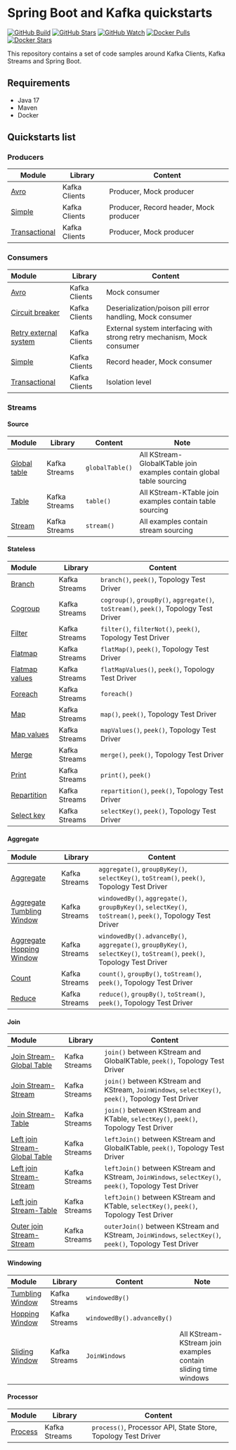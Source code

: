 # Spring Boot and Kafka quickstarts

[![GitHub Build](https://img.shields.io/github/actions/workflow/status/loicgreffier/spring-boot-kafka-quickstarts/continuous_integration.yml?branch=main&logo=github&style=for-the-badge)](https://github.com/loicgreffier/spring-boot-kafka-quickstarts/actions/workflows/continuous_integration.yml)
[![GitHub Stars](https://img.shields.io/github/stars/loicgreffier/spring-boot-kafka-quickstarts?logo=github&style=for-the-badge)](https://github.com/loicgreffier/spring-boot-kafka-quickstarts)
[![GitHub Watch](https://img.shields.io/github/watchers/loicgreffier/spring-boot-kafka-quickstarts?logo=github&style=for-the-badge)](https://github.com/loicgreffier/spring-boot-kafka-quickstarts)
[![Docker Pulls](https://img.shields.io/docker/pulls/loicgreffier/spring-boot-kafka-quickstarts?label=Pulls&logo=docker&style=for-the-badge)](https://hub.docker.com/r/loicgreffier/spring-boot-kafka-quickstarts/tags)
[![Docker Stars](https://img.shields.io/docker/stars/loicgreffier/spring-boot-kafka-quickstarts?label=Stars&logo=docker&style=for-the-badge)](https://hub.docker.com/r/loicgreffier/spring-boot-kafka-quickstarts)

This repository contains a set of code samples around Kafka Clients, Kafka Streams and Spring Boot. 

## Requirements

- Java 17
- Maven
- Docker 

## Quickstarts list

### Producers

| Module                                                                    | Library       | Content                                |
|---------------------------------------------------------------------------|---------------|----------------------------------------|
| [Avro](/kafka-producer-quickstarts/kafka-producer-avro)                   | Kafka Clients | Producer, Mock producer                |
| [Simple](/kafka-producer-quickstarts/kafka-producer-simple)               | Kafka Clients | Producer, Record header, Mock producer |
| [Transactional](/kafka-producer-quickstarts/kafka-producer-transactional) | Kafka Clients | Producer, Mock producer                |

### Consumers

| Module                                                                                    | Library       | Content                                                                |
|:------------------------------------------------------------------------------------------|---------------|------------------------------------------------------------------------|
| [Avro](/kafka-consumer-quickstarts/kafka-consumer-avro)                                   | Kafka Clients | Mock consumer                                                          |
| [Circuit breaker](/kafka-consumer-quickstarts/kafka-consumer-circuit-breaker)             | Kafka Clients | Deserialization/poison pill error handling, Mock consumer              |
| [Retry external system](/kafka-consumer-quickstarts/kafka-consumer-retry-external-system) | Kafka Clients | External system interfacing with strong retry mechanism, Mock consumer |
| [Simple](/kafka-consumer-quickstarts/kafka-consumer-simple)                               | Kafka Clients | Record header, Mock consumer                                           |
| [Transactional](/kafka-consumer-quickstarts/kafka-consumer-transactional)                 | Kafka Clients | Isolation level                                                        |

### Streams

#### Source

| Module                                                                            | Library       | Content         | Note                                                                 |
|:----------------------------------------------------------------------------------|---------------|-----------------|----------------------------------------------------------------------|
| [Global table](/kafka-streams-quickstarts/kafka-streams-join-stream-global-table) | Kafka Streams | `globalTable()` | All KStream-GlobalKTable join examples contain global table sourcing |
| [Table](/kafka-streams-quickstarts/kafka-streams-join-stream-table)               | Kafka Streams | `table()`       | All KStream-KTable join examples contain table sourcing              |
| [Stream](/kafka-streams-quickstarts/kafka-streams-map)                            | Kafka Streams | `stream()`      | All examples contain stream sourcing                                 |

#### Stateless

| Module                                                                    | Library       | Content                                                                               |
|:--------------------------------------------------------------------------|---------------|---------------------------------------------------------------------------------------|
| [Branch](/kafka-streams-quickstarts/kafka-streams-branch)                 | Kafka Streams | `branch()`, `peek()`, Topology Test Driver                                            |
| [Cogroup](/kafka-streams-quickstarts/kafka-streams-cogroup)               | Kafka Streams | `cogroup()`, `groupBy()`, `aggregate()`, `toStream()`, `peek()`, Topology Test Driver |
| [Filter](/kafka-streams-quickstarts/kafka-streams-filter)                 | Kafka Streams | `filter()`, `filterNot()`, `peek()`, Topology Test Driver                             |
| [Flatmap](/kafka-streams-quickstarts/kafka-streams-flatmap)               | Kafka Streams | `flatMap()`, `peek()`, Topology Test Driver                                           |
| [Flatmap values](/kafka-streams-quickstarts/kafka-streams-flatmap-values) | Kafka Streams | `flatMapValues()`, `peek()`, Topology Test Driver                                     |
| [Foreach](/kafka-streams-quickstarts/kafka-streams-foreach)               | Kafka Streams | `foreach()`                                                                           |
| [Map](/kafka-streams-quickstarts/kafka-streams-map)                       | Kafka Streams | `map()`, `peek()`, Topology Test Driver                                               |
| [Map values](/kafka-streams-quickstarts/kafka-streams-map-values)         | Kafka Streams | `mapValues()`, `peek()`, Topology Test Driver                                         |
| [Merge](/kafka-streams-quickstarts/kafka-streams-merge)                   | Kafka Streams | `merge()`, `peek()`, Topology Test Driver                                             |
| [Print](/kafka-streams-quickstarts/kafka-streams-print)                   | Kafka Streams | `print()`, `peek()`                                                                   |
| [Repartition](/kafka-streams-quickstarts/kafka-streams-repartition)       | Kafka Streams | `repartition()`, `peek()`, Topology Test Driver                                       |
| [Select key](/kafka-streams-quickstarts/kafka-streams-select-key)         | Kafka Streams | `selectKey()`, `peek()`, Topology Test Driver                                         |

#### Aggregate

| Module                                                                                          | Library       | Content                                                                                                                |
|:------------------------------------------------------------------------------------------------|---------------|------------------------------------------------------------------------------------------------------------------------|
| [Aggregate](/kafka-streams-quickstarts/kafka-streams-aggregate)                                 | Kafka Streams | `aggregate()`, `groupByKey()`, `selectKey()`, `toStream()`, `peek()`, Topology Test Driver                             |
| [Aggregate Tumbling Window](/kafka-streams-quickstarts/kafka-streams-aggregate-tumbling-window) | Kafka Streams | `windowedBy()`, `aggregate()`, `groupByKey()`, `selectKey()`, `toStream()`, `peek()`, Topology Test Driver             |
| [Aggregate Hopping Window](/kafka-streams-quickstarts/kafka-streams-aggregate-hopping-window)   | Kafka Streams | `windowedBy().advanceBy()`, `aggregate()`, `groupByKey()`, `selectKey()`, `toStream()`, `peek()`, Topology Test Driver |
| [Count](/kafka-streams-quickstarts/kafka-streams-count)                                         | Kafka Streams | `count()`, `groupBy()`, `toStream()`, `peek()`, Topology Test Driver                                                   |
| [Reduce](/kafka-streams-quickstarts/kafka-streams-reduce)                                       | Kafka Streams | `reduce()`, `groupBy()`, `toStream()`, `peek()`, Topology Test Driver                                                  |

#### Join

| Module                                                                                                  | Library       | Content                                                                                                 |
|:--------------------------------------------------------------------------------------------------------|---------------|---------------------------------------------------------------------------------------------------------|
| [Join Stream-Global Table](/kafka-streams-quickstarts/kafka-streams-join-stream-global-table)           | Kafka Streams | `join()` between KStream and GlobalKTable, `peek()`, Topology Test Driver                               |
| [Join Stream-Stream](/kafka-streams-quickstarts/kafka-streams-join-stream-stream)                       | Kafka Streams | `join()` between KStream and KStream, `JoinWindows`, `selectKey()`, `peek()`, Topology Test Driver      |
| [Join Stream-Table](/kafka-streams-quickstarts/kafka-streams-join-stream-table)                         | Kafka Streams | `join()` between KStream and KTable, `selectKey()`, `peek()`, Topology Test Driver                      |
| [Left join Stream-Global Table](/kafka-streams-quickstarts/kafka-streams-left-join-stream-global-table) | Kafka Streams | `leftJoin()` between KStream and GlobalKTable, `peek()`, Topology Test Driver                           |
| [Left join Stream-Stream](/kafka-streams-quickstarts/kafka-streams-left-join-stream-stream)             | Kafka Streams | `leftJoin()` between KStream and KStream, `JoinWindows`, `selectKey()`, `peek()`, Topology Test Driver  |
| [Left join Stream-Table](/kafka-streams-quickstarts/kafka-streams-left-join-stream-table)               | Kafka Streams | `leftJoin()` between KStream and KTable, `selectKey()`, `peek()`, Topology Test Driver                  |
| [Outer join Stream-Stream](/kafka-streams-quickstarts/kafka-streams-outer-join-stream-stream)           | Kafka Streams | `outerJoin()` between KStream and KStream, `JoinWindows`, `selectKey()`, `peek()`, Topology Test Driver |

#### Windowing

| Module                                                                                | Library       | Content                    | Note                                                           |
|:--------------------------------------------------------------------------------------|---------------|----------------------------|----------------------------------------------------------------|
| [Tumbling Window](/kafka-streams-quickstarts/kafka-streams-aggregate-tumbling-window) | Kafka Streams | `windowedBy()`             |                                                                |
| [Hopping Window](/kafka-streams-quickstarts/kafka-streams-aggregate-hopping-window)   | Kafka Streams | `windowedBy().advanceBy()` |                                                                |
| [Sliding Window](/kafka-streams-quickstarts/kafka-streams-join-stream-stream)         | Kafka Streams | `JoinWindows`              | All KStream-KStream join examples contain sliding time windows |

#### Processor

| Module                                                      | Library       | Content                                                       |
|:------------------------------------------------------------|---------------|---------------------------------------------------------------|
| [Process](/kafka-streams-quickstarts/kafka-streams-process) | Kafka Streams | `process()`, Processor API, State Store, Topology Test Driver |
